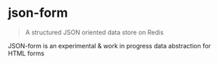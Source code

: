 # json-form

> A structured JSON oriented data store on Redis

JSON-form is an experimental & work in progress data abstraction for HTML forms
